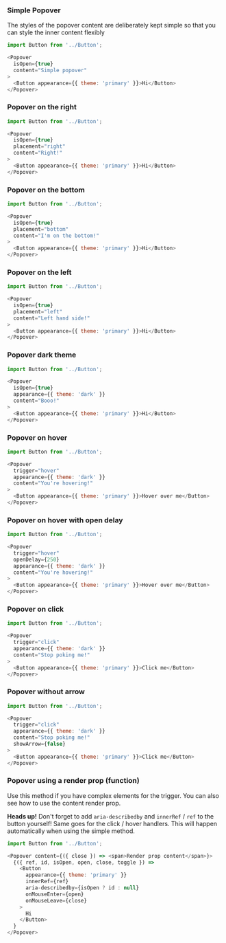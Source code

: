 ### Simple Popover

The styles of the popover content are deliberately kept simple so that you can style the inner content flexibly

```js
import Button from '../Button';

<Popover
  isOpen={true}
  content="Simple popover"
>
  <Button appearance={{ theme: 'primary' }}>Hi</Button>
</Popover>
```

### Popover on the right

```js
import Button from '../Button';

<Popover
  isOpen={true}
  placement="right"
  content="Right!"
>
  <Button appearance={{ theme: 'primary' }}>Hi</Button>
</Popover>
```

### Popover on the bottom

```js
import Button from '../Button';

<Popover
  isOpen={true}
  placement="bottom"
  content="I'm on the bottom!"
>
  <Button appearance={{ theme: 'primary' }}>Hi</Button>
</Popover>
```

### Popover on the left

```js
import Button from '../Button';

<Popover
  isOpen={true}
  placement="left"
  content="Left hand side!"
>
  <Button appearance={{ theme: 'primary' }}>Hi</Button>
</Popover>
```

### Popover dark theme

```js
import Button from '../Button';

<Popover
  isOpen={true}
  appearance={{ theme: 'dark' }}
  content="Booo!"
>
  <Button appearance={{ theme: 'primary' }}>Hi</Button>
</Popover>
```

### Popover on hover

```js
import Button from '../Button';

<Popover
  trigger="hover"
  appearance={{ theme: 'dark' }}
  content="You're hovering!"
>
  <Button appearance={{ theme: 'primary' }}>Hover over me</Button>
</Popover>
```

### Popover on hover with open delay

```js
import Button from '../Button';

<Popover
  trigger="hover"
  openDelay={250}
  appearance={{ theme: 'dark' }}
  content="You're hovering!"
>
  <Button appearance={{ theme: 'primary' }}>Hover over me</Button>
</Popover>
```

### Popover on click

```js
import Button from '../Button';

<Popover
  trigger="click"
  appearance={{ theme: 'dark' }}
  content="Stop poking me!"
>
  <Button appearance={{ theme: 'primary' }}>Click me</Button>
</Popover>
```

### Popover without arrow

```js
import Button from '../Button';

<Popover
  trigger="click"
  appearance={{ theme: 'dark' }}
  content="Stop poking me!"
  showArrow={false}
>
  <Button appearance={{ theme: 'primary' }}>Click me</Button>
</Popover>
```

### Popover using a render prop (function)

Use this method if you have complex elements for the trigger. You can also see how to use the content render prop.

**Heads up!** Don't forget to add `aria-describedby` and `innerRef` / `ref` to the button yourself! Same goes for the click / hover handlers. This will happen automatically when using the simple method.

```js
import Button from '../Button';

<Popover content={({ close }) => <span>Render prop content</span>}>
  {({ ref, id, isOpen, open, close, toggle }) =>
    <Button
      appearance={{ theme: 'primary' }}
      innerRef={ref}
      aria-describedby={isOpen ? id : null}
      onMouseEnter={open}
      onMouseLeave={close}
    >
      Hi
    </Button>
  }
</Popover>
```
